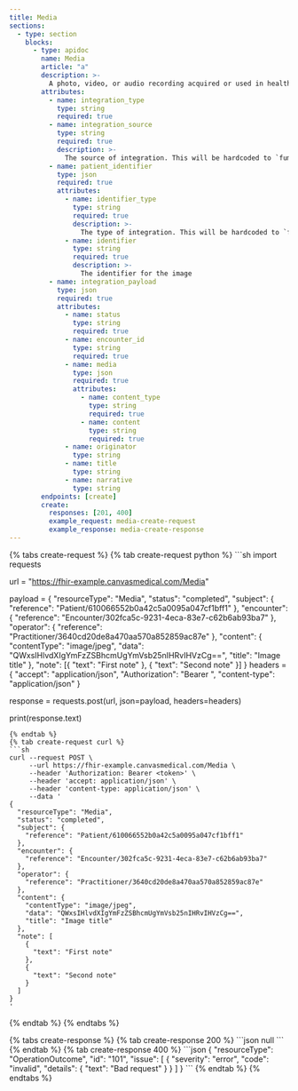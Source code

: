 ```yaml
---
title: Media
sections:
  - type: section
    blocks:
      - type: apidoc
        name: Media
        article: "a"
        description: >-
          A photo, video, or audio recording acquired or used in healthcare. The actual content may be inline or provided by direct reference.
        attributes:
          - name: integration_type
            type: string
            required: true
          - name: integration_source
            type: string
            required: true
            description: >-
              The source of integration. This will be hardcoded to `fumage` for this endpoint
          - name: patient_identifier
            type: json
            required: true
            attributes:
              - name: identifier_type
                type: string
                required: true
                description: >-
                  The type of integration. This will be hardcoded to `fumage` for this endpoint
              - name: identifier
                type: string
                required: true
                description: >-
                  The identifier for the image
          - name: integration_payload
            type: json
            required: true
            attributes:
              - name: status
                type: string
                required: true
              - name: encounter_id
                type: string
                required: true
              - name: media
                type: json
                required: true
                attributes:
                  - name: content_type
                    type: string
                    required: true
                  - name: content
                    type: string
                    required: true
              - name: originator
                type: string
              - name: title
                type: string
              - name: narrative
                type: string
        endpoints: [create]
        create:
          responses: [201, 400]
          example_request: media-create-request
          example_response: media-create-response
---
```

<div id="media-create-request">
{% tabs create-request %}
{% tab create-request python %}
```sh
import requests

url = "https://fhir-example.canvasmedical.com/Media"

payload = {
    "resourceType": "Media",
    "status": "completed",
    "subject": { "reference": "Patient/610066552b0a42c5a0095a047cf1bff1" },
    "encounter": { "reference": "Encounter/302fca5c-9231-4eca-83e7-c62b6ab93ba7" },
    "operator": { "reference": "Practitioner/3640cd20de8a470aa570a852859ac87e" },
    "content": {
        "contentType": "image/jpeg",
        "data": "QWxsIHlvdXIgYmFzZSBhcmUgYmVsb25nIHRvIHVzCg==",
        "title": "Image title"
    },
    "note": [{ "text": "First note" }, { "text": "Second note" }]
}
headers = {
    "accept": "application/json",
    "Authorization": "Bearer <token>",
    "content-type": "application/json"
}

response = requests.post(url, json=payload, headers=headers)

print(response.text)
```
{% endtab %}
{% tab create-request curl %}
```sh
curl --request POST \
     --url https://fhir-example.canvasmedical.com/Media \
     --header 'Authorization: Bearer <token>' \
     --header 'accept: application/json' \
     --header 'content-type: application/json' \
     --data '
{
  "resourceType": "Media",
  "status": "completed",
  "subject": {
    "reference": "Patient/610066552b0a42c5a0095a047cf1bff1"
  },
  "encounter": {
    "reference": "Encounter/302fca5c-9231-4eca-83e7-c62b6ab93ba7"
  },
  "operator": {
    "reference": "Practitioner/3640cd20de8a470aa570a852859ac87e"
  },
  "content": {
    "contentType": "image/jpeg",
    "data": "QWxsIHlvdXIgYmFzZSBhcmUgYmVsb25nIHRvIHVzCg==",
    "title": "Image title"
  },
  "note": [
    {
      "text": "First note"
    },
    {
      "text": "Second note"
    }
  ]
}
'
```
{% endtab %}
{% endtabs %}
</div>

<div id="media-create-response">
{% tabs create-response %}
{% tab create-response 200 %}
```json
null
```
{% endtab %}
{% tab create-response 400 %}
```json
{
  "resourceType": "OperationOutcome",
  "id": "101",
  "issue": [
    {
      "severity": "error",
      "code": "invalid",
      "details": {
        "text": "Bad request"
      }
    }
  ]
}
```
{% endtab %}
{% endtabs %}
</div>
